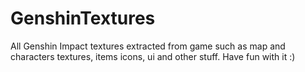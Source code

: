 # GenshinTextures
All Genshin Impact textures extracted from game such as map and characters textures, items icons, ui and other stuff.
Have fun with it :)
